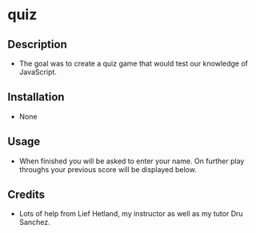 # quiz
## Description
- The goal was to create a quiz game that would test our knowledge of JavaScript.
## Installation
- None
## Usage
- When finished you will be asked to enter your name. On further play throughs your previous score will be displayed below.
## Credits
- Lots of help from Lief Hetland, my instructor as well as my tutor Dru Sanchez.
        